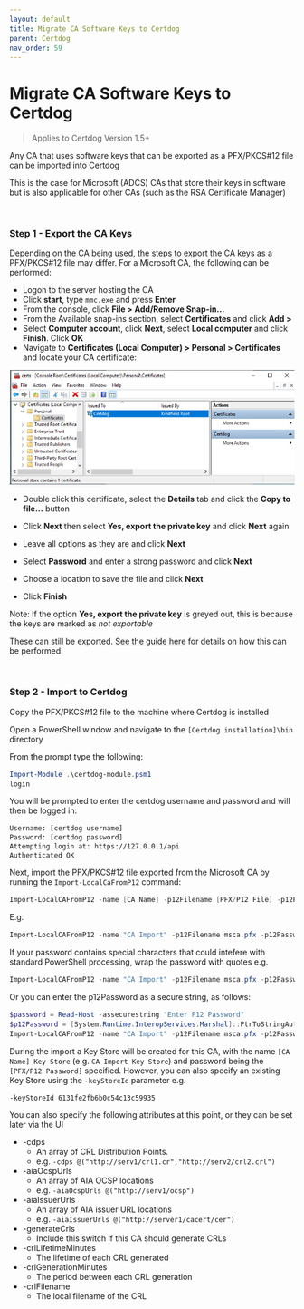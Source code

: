 ```yaml
---
layout: default
title: Migrate CA Software Keys to Certdog
parent: Certdog
nav_order: 59
---
```

# Migrate CA Software Keys to Certdog

> Applies to Certdog Version 1.5+

Any CA that uses software keys that can be exported as a PFX/PKCS#12 file can be imported into Certdog  

This is the case for Microsoft (ADCS) CAs that store their keys in software but is also applicable for other CAs (such as the RSA Certificate Manager)

<br>

### Step 1 - Export the CA Keys

Depending on the CA being used, the steps to export the CA keys as a PFX/PKCS#12 file may differ. For a Microsoft CA, the following can be performed:

* Logon to the server hosting the CA
* Click **start**, type ``mmc.exe`` and press **Enter**
* From the console, click **File > Add/Remove Snap-in...**
* From the Available snap-ins section, select **Certificates** and click **Add >**
* Select **Computer account**, click **Next**, select **Local computer** and click **Finish**. Click **OK**
* Navigate to **Certificates (Local Computer) > Personal > Certificates** and locate your CA certificate:

<img src=".\images\computer_certs.png" alt="image-20211101091708025" style="zoom:80%;" />

* Double click this certificate, select the **Details** tab and click the **Copy to file...** button

* Click **Next** then select **Yes, export the private key** and click **Next** again

* Leave all options as they are and click **Next**

* Select **Password** and enter a strong password and click **Next**

* Choose a location to save the file and click **Next**

* Click **Finish**

Note: If the option **Yes, export the private key** is greyed out, this is because the keys are marked as *not exportable*

These can still be exported. [See the guide here](https://krestfield.github.io/docs/pki/exporting_a_nonexportable_certificate.html) for details on how this can be performed

<br>

### Step 2 - Import to Certdog

Copy the PFX/PKCS#12 file to the machine where Certdog is installed  

Open a PowerShell window and navigate to the ``[Certdog installation]\bin`` directory

From the prompt type the following:

```powershell
Import-Module .\certdog-module.psm1
login
```

You will be prompted to enter the certdog username and password and will then be logged in:

```
Username: [certdog username]
Password: [certdog password]
Attempting login at: https://127.0.0.1/api
Authenticated OK
```

Next, import the PFX/PKCS#12 file exported from the Microsoft CA by running the ``Import-LocalCaFromP12`` command:

```powershell
Import-LocalCAFromP12 -name [CA Name] -p12Filename [PFX/P12 File] -p12Password [PFX/P12 Password]
```

E.g.

```powershell
Import-LocalCAFromP12 -name "CA Import" -p12Filename msca.pfx -p12Password password
```

If your password contains special characters that could intefere with standard PowerShell processing, wrap the password with quotes e.g.

```powershell
Import-LocalCAFromP12 -name "CA Import" -p12Filename msca.pfx -p12Password 'password'
```

Or you can enter the p12Password as a secure string, as follows:

```powershell
$password = Read-Host -assecurestring "Enter P12 Password"
$p12Password = [System.Runtime.InteropServices.Marshal]::PtrToStringAuto([System.Runtime.InteropServices.Marshal]::SecureStringToBSTR($password))	
Import-LocalCAFromP12 -name "CA Import" -p12Filename msca.pfx -p12Password $p12Password
```

During the import a Key Store will be created for this CA, with the name ``[CA Name] Key Store`` (e.g. ``CA Import Key Store``) and password being the ``[PFX/P12 Password]`` specified. However, you can also specify an existing Key Store using the ``-keyStoreId`` parameter e.g.

```
-keyStoreId 6131fe2fb6b0c54c13c59935
```

You can also specify the following attributes at this point, or they can be set later via the UI

* -cdps
  * An array of CRL Distribution Points. 
  * e.g. ``-cdps @("http://serv1/crl1.cr","http://serv2/crl2.crl")``
* -aiaOcspUrls
  * An array of AIA OCSP locations 
  * e.g. ``-aiaOcspUrls @("http://serv1/ocsp")``
* -aiaIssuerUrls
  * An array of AIA issuer URL locations
  * e.g. ``-aiaIssuerUrls @("http://server1/cacert/cer")``
* -generateCrls
  * Include this switch if this CA should generate CRLs
* -crlLifetimeMinutes
  * The lifetime of each CRL generated
* -crlGenerationMinutes
  * The period between each CRL generation
* -crlFilename
  * The local filename of the CRL

